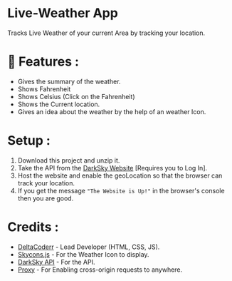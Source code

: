Live-Weather App
=================

Tracks Live Weather of your current Area by tracking your location.

 # 📝 Features :
* Gives the summary of the weather.
* Shows  Fahrenheit
* Shows Celsius (Click on the Fahrenheit)
* Shows the Current location. 
* Gives an idea about the weather by the help of an weather Icon.

# Setup : 
1. Download this project and unzip it.
2. Take the API from the [DarkSky Website](https://darksky.net/dev) [Requires you to Log In].
3. Host the website and enable the geoLocation so that the browser can track your location.
4. If you get the message ``"The Website is Up!"`` in the browser's console then you are good.


# Credits : 
* [DeltaCoderr](https://github.com/DeltaCoderr) - Lead Developer (HTML, CSS, JS).
* [Skycons.js](https://github.com/maxdow/skycons) - For the Weather Icon to display. 
* [DarkSky API](https://darksky.net/dev) - For the API.
* [Proxy](https://cors-anywhere.herokuapp.com/) - For Enabling cross-origin requests to anywhere.
